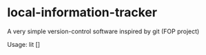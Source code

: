 # local-information-tracker
A very simple version-control software inspired by git (FOP project)

Usage: lit <command> [<args>]
